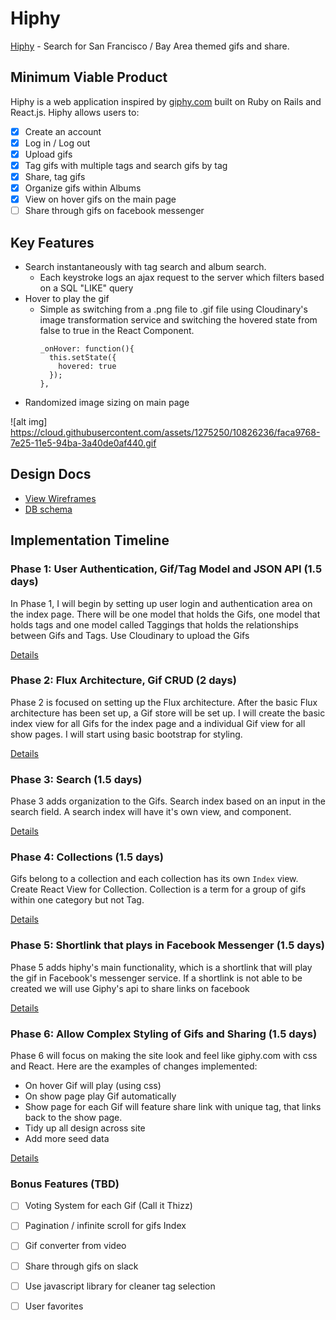 # Hiphy

[Hiphy][hiphy] - Search for San Francisco / Bay Area themed gifs and share.

[hiphy]: https://hiphy-app.herokuapp.com/

## Minimum Viable Product

Hiphy is a web application inspired by [giphy.com][giphy] built on Ruby on Rails
and React.js. Hiphy allows users to:

[giphy]: http://www.giphy.com/

<!-- This is a Markdown checklist. Use it to keep track of your progress! -->

- [x] Create an account
- [x] Log in / Log out
- [x] Upload gifs
- [x] Tag gifs with multiple tags and search gifs by tag
- [x] Share, tag gifs
- [x] Organize gifs within Albums
- [x] View on hover gifs on the main page
- [ ] Share through gifs on facebook messenger

## Key Features

- Search instantaneously with tag search and album search.
  - Each keystroke logs an ajax request to the server which filters based on a
    SQL "LIKE" query
- Hover to play the gif
  - Simple as switching from a .png file to .gif file using Cloudinary's image
    transformation service and switching the hovered state from false to true in
    the React Component.
    ```
    _onHover: function(){
      this.setState({
        hovered: true
      });
    },
    ```
- Randomized image sizing on main page

![alt img] https://cloud.githubusercontent.com/assets/1275250/10826236/faca9768-7e25-11e5-94ba-3a40de0af440.gif



## Design Docs
* [View Wireframes][view]
* [DB schema][schema]

[view]: ./docs/views.md
[schema]: ./docs/schema.md

## Implementation Timeline

### Phase 1: User Authentication, Gif/Tag Model and JSON API (1.5 days)

In Phase 1, I will begin by setting up user login and authentication area on the
index page. There will be one model that holds the Gifs, one model that holds
tags and one model called Taggings that holds the relationships between Gifs
and Tags. Use Cloudinary to upload the Gifs

[Details][phase-one]

### Phase 2: Flux Architecture, Gif CRUD (2 days)

Phase 2 is focused on setting up the Flux architecture. After the basic Flux
architecture has been set up, a Gif store will be set up. I will create the
basic index view for all Gifs for the index page and a individual Gif view
for all show pages. I will start using basic bootstrap for styling.

[Details][phase-two]

### Phase 3: Search (1.5 days)

Phase 3 adds organization to the Gifs. Search index based on an input in the
search field. A search index will have it's own view, and component.

[Details][phase-three]

### Phase 4: Collections (1.5 days)

Gifs belong to a collection and each collection has its own
`Index` view. Create React View for Collection. Collection
is a term for a group of gifs within one category but not Tag.

[Details][phase-four]

### Phase 5: Shortlink that plays in Facebook Messenger (1.5 days)

Phase 5 adds hiphy's main functionality, which is a shortlink that will play the
gif in Facebook's messenger service. If a shortlink is not able to be created
we will use Giphy's api to share links on facebook

[Details][phase-five]

### Phase 6:  Allow Complex Styling of Gifs and Sharing (1.5 days)

Phase 6 will focus on making the site look and feel like giphy.com with css and
React. Here are the examples of changes implemented:
- On hover Gif will play (using css)
- On show page play Gif automatically
- Show page for each Gif will feature share link with unique tag, that links
back to the show page.
- Tidy up all design across site
- Add more seed data

[Details][phase-six]

### Bonus Features (TBD)
- [ ] Voting System for each Gif (Call it Thizz)
- [ ] Pagination / infinite scroll for gifs Index
- [ ] Gif converter from video
- [ ] Share through gifs on slack
- [ ] Use javascript library for cleaner tag selection
- [ ] User favorites


[phase-one]: ./docs/phases/phase1.md
[phase-two]: ./docs/phases/phase2.md
[phase-three]: ./docs/phases/phase3.md
[phase-four]: ./docs/phases/phase5.md
[phase-five]: ./docs/phases/phase5.md
[phase-six]: ./docs/phases/phase6.md
